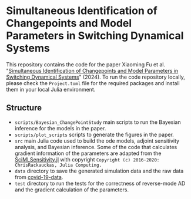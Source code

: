 # Simultaneous Identification of Changepoints and Model Parameters in Switching Dynamical Systems

This repository contains the code for the paper Xiaoming Fu et al. "[Simultaneous Identification of Changepoints and Model Parameters in Switching Dynamical Systems](https://www.biorxiv.org/content/10.1101/2024.01.30.577909v1)" (2024). To run the code repository locally, please check the `Project.toml` file for the required packages and install them in your local Julia environment.

## Structure

- `scripts/Bayesian_ChangePointStudy` main scripts to run the Bayesian inference for the models in the paper.
- `scripts/plot_scripts` scripts to generate the figures in the paper.
- `src` main Julia code used to build the ode models, adjoint sensitivity analysis, and Bayesian inference. Some of the code that calculates gradient information of the parameters are adapted from the [SciMLSensitivity.jl](https://github.com/SciML/SciMLSensitivity.jl) with copyright `Copyright (c) 2016-2020: ChrisRackauckas, Julia Computing.`
- `data` directory to save the generated simulation data and the raw data from [covid-19-data](https://github.com/owid/covid-19-data).
- `test` directory to run the tests for the correctness of reverse-mode AD and the gradient calculation of the parameters.
